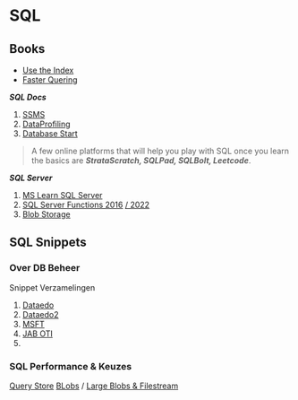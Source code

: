 # SQL

## Books 

- [Use the Index](https://use-the-index-luke.com/)
- [Faster Quering](https://www.dropbox.com/scl/fi/c78ugxqych6nfvwumxg23/EN-AU-CNTNT-eBook-DBMC-SQL-Server-performance-faster-querying-with-SQL-Server.pdf?rlkey=dp63e0jlesx6kxb4nuzoapri8&dl=0)

**_SQL Docs_**

1. [SSMS](https://learn.microsoft.com/en-us/sql/ssms/sql-server-management-studio-ssms?view=sql-server-ver16)
2. [DataProfiling](https://dataedo.com/kb/query/sql-server/data-profiling-data-quality)
3. [Database Start](https://www.databasestar.com/sql-practice/)

> A few online platforms that will help you play with SQL once you learn the basics are **_StrataScratch, SQLPad, SQLBolt, Leetcode_**.

**_SQL Server_**

1. [MS Learn SQL Server](https://learn.microsoft.com/en-us/sql/sql-server/)
2. [SQL Server Functions 2016](https://learn.microsoft.com/en-us/sql/t-sql/functions/functions?view=sql-server-ver15&source=docs) [/ 2022](https://learn.microsoft.com/en-us/sql/t-sql/functions/functions?view=sql-server-ver16&source=docs)
3. [Blob Storage](https://www.sqlshack.com/understanding-azure-blob-storage-and-its-uses-in-sql-server/)

## SQL Snippets

### Over DB Beheer

Snippet Verzamelingen

1. [Dataedo](https://dataedo.com/kb/query/sql-server)
2. [Dataedo2](https://dataedo.com/blog/useful-sql-server-data-dictionary-queries-every-dba-should-have)
3. [MSFT](https://social.technet.microsoft.com/wiki/contents/articles/13198.useful-tsql-scripts-for-your-dba-toolbox.aspx)
4. [JAB OTI](https://ourtechideas.com/tsql-queries-used-by-sql-dba-in-day-to-day/)
5.

### SQL Performance & Keuzes

[Query Store](https://learn.microsoft.com/en-us/sql/relational-databases/performance/monitoring-performance-by-using-the-query-store)
[BLobs](https://stackoverflow.com/questions/5613898/storing-images-in-sql-server) / [Large Blobs & Filestream](https://learn.microsoft.com/en-us/sql/relational-databases/blob/binary-large-object-blob-data-sql-server?view=sql-server-ver16)

